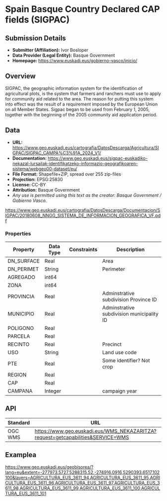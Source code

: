 # Spain Basque Country Declared CAP fields (SIGPAC)

## Submission Details

- **Submitter (Affiliation):** Ivor Bosloper
- **Data Provider (Legal Entity):** Basque Government
- **Homepage:** https://www.euskadi.eus/gobierno-vasco/inicio/

## Overview

SIGPAC, the geographic information system for the identification of agricultural plots, is the system 
that farmers and ranchers must use to apply for community aid related to the area. The reason for 
putting this system into effect was the result of a requirement imposed by the European Union on 
all Member States. Sigpac began to be used from February 1, 2005, together with the beginning of 
the 2005 community aid application period.

## Data

- **URL:** https://www.geo.euskadi.eus/cartografia/DatosDescarga/Agricultura/SIGPAC/SIGPAC_CAMPA%C3%91A_2024_V1/
- **Documentation:** https://www.geo.euskadi.eus/sigpac-euskadiko-nekazal-lursailak-identifikatzeko-informazio-geografikoaren-sistema/webgeo00-dataset/eu/
- **File Format:** Shapefile+ZIP, spread over 255 zip-files
- **Projection:** EPSG:25830
- **License:** CC-BY
- **Attribution:** Basque Government
- _Any use is permitted using this text as the creator: Basque Government / Gobierno Vasco._

https://www.geo.euskadi.eus/cartografia/DatosDescarga/Documentacion/SIGPAC/20180608_NNGG_SISTEMA_DE_INFORMACION_GEOGRAFICA_VF.pdf


### Properties

| Property   | Data Type | Constraints | Description                               |
|------------|-----------|-------------|-------------------------------------------|
| DN_SURFACE | Real      |             | Area                                      |
| DN_PERIMET | String    |             | Perimeter                                 |
| AGREGADO   | int64     |             |                                           |
| ZONA       | int64     |             |                                           |
| PROVINCIA  | Real      |             | Adminstrative subdivision Province ID     |
| MUNICIPIO  | Real      |             | Adminstrative subdivision municipality ID |
| POLIGONO   | Real      |             |                                           |
| PARCELA    | Real      |             |                                           |
| RECINTO    | Real      |             | Precinct                                  |
| USO        | String    |             | Land use code                             |
| PTE        | Real      |             | Some identifier? Not crop                 |
| REGION     | Real      |             |                                           |
| CAP        | Real      |             |                                           |
| CAMPANA    | Integer   |             | campaign year                             |


## API

| Standard  | URL                                                                              | Documentation   |
|-----------|----------------------------------------------------------------------------------|-----------------|
| OGC WMS   | https://www.geo.euskadi.eus/WMS_NEKAZARITZA?request=getcapabilities&SERVICE=WMS  | -               |

## Examplea

https://www.geo.euskadi.eus/geobisorea/?lang=eu&extent=-277973.5727,5288315.52,-274916.0916,5290393.6517,102100&layers=AGRICULTURA_EUS_3611_94,AGRICULTURA_EUS_3611_95,AGRICULTURA_EUS_3611_96,AGRICULTURA_EUS_3611_97,AGRICULTURA_EUS_3611_98,AGRICULTURA_EUS_3611_99,AGRICULTURA_EUS_3611_100,AGRICULTURA_EUS_3611_101
